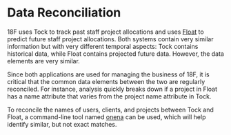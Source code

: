 # Data Reconciliation

18F uses Tock to track past staff project allocations and uses
[Float](https://www.float.com/) to predict future staff project allocations.
Both systems contain very similar information but with very different temporal
aspects: Tock contains historical data, while Float contains projected future
data. However, the data elements are very similar.

Since both applications are used for managing the business of 18F, it is
critical that the common data elements between the two are regularly
reconciled. For instance, analysis quickly breaks down if a project in Float
has a name attribute that varies from the project name attribute in Tock.

To reconcile the names of users, clients, and projects between Tock and Float,
a command-line tool named [onena](https://github.com/cwarden/onena) can be
used, which will help identify similar, but not exact matches.
